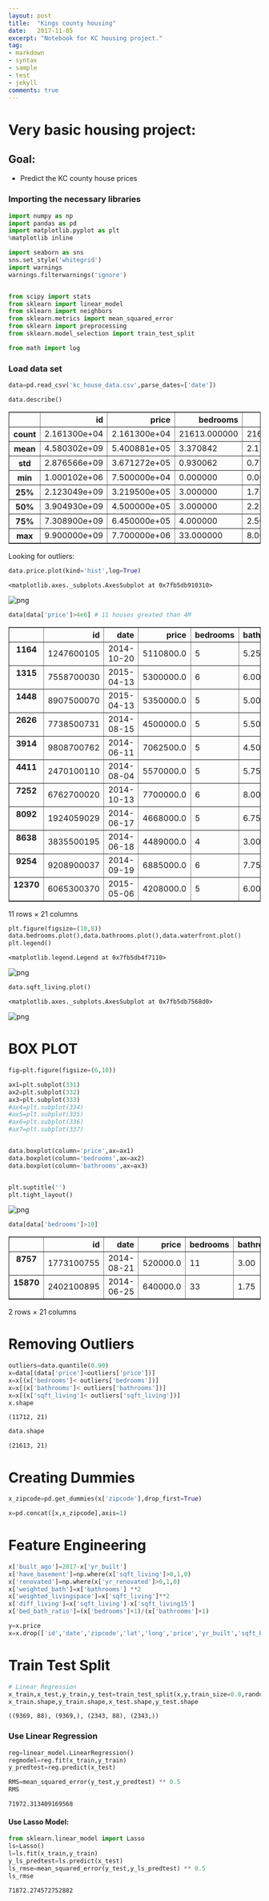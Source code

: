 ```yaml
---
layout: post
title:  "Kings county housing"
date:   2017-11-05
excerpt: "Notebook for KC housing project."
tag:
- markdown 
- syntax
- sample
- test
- jekyll
comments: true
---
```


# Very basic housing project:

## Goal:
 - Predict the KC county house prices

### Importing the  necessary libraries


```python
import numpy as np
import pandas as pd
import matplotlib.pyplot as plt
%matplotlib inline

import seaborn as sns
sns.set_style('whitegrid')
import warnings
warnings.filterwarnings('ignore')


from scipy import stats
from sklearn import linear_model
from sklearn import neighbors
from sklearn.metrics import mean_squared_error
from sklearn import preprocessing
from sklearn.model_selection import train_test_split

from math import log
```

### Load data set


```python
data=pd.read_csv('kc_house_data.csv',parse_dates=['date'])
```


```python
data.describe()
```




<div>
<style>
    .dataframe thead tr:only-child th {
        text-align: right;
    }

    .dataframe thead th {
        text-align: left;
    }

    .dataframe tbody tr th {
        vertical-align: top;
    }
</style>
<table border="1" class="dataframe">
  <thead>
    <tr style="text-align: right;">
      <th></th>
      <th>id</th>
      <th>price</th>
      <th>bedrooms</th>
      <th>bathrooms</th>
      <th>sqft_living</th>
      <th>sqft_lot</th>
      <th>floors</th>
      <th>waterfront</th>
      <th>view</th>
      <th>condition</th>
      <th>grade</th>
      <th>sqft_above</th>
      <th>sqft_basement</th>
      <th>yr_built</th>
      <th>yr_renovated</th>
      <th>zipcode</th>
      <th>lat</th>
      <th>long</th>
      <th>sqft_living15</th>
      <th>sqft_lot15</th>
    </tr>
  </thead>
  <tbody>
    <tr>
      <th>count</th>
      <td>2.161300e+04</td>
      <td>2.161300e+04</td>
      <td>21613.000000</td>
      <td>21613.000000</td>
      <td>21613.000000</td>
      <td>2.161300e+04</td>
      <td>21613.000000</td>
      <td>21613.000000</td>
      <td>21613.000000</td>
      <td>21613.000000</td>
      <td>21613.000000</td>
      <td>21613.000000</td>
      <td>21613.000000</td>
      <td>21613.000000</td>
      <td>21613.000000</td>
      <td>21613.000000</td>
      <td>21613.000000</td>
      <td>21613.000000</td>
      <td>21613.000000</td>
      <td>21613.000000</td>
    </tr>
    <tr>
      <th>mean</th>
      <td>4.580302e+09</td>
      <td>5.400881e+05</td>
      <td>3.370842</td>
      <td>2.114757</td>
      <td>2079.899736</td>
      <td>1.510697e+04</td>
      <td>1.494309</td>
      <td>0.007542</td>
      <td>0.234303</td>
      <td>3.409430</td>
      <td>7.656873</td>
      <td>1788.390691</td>
      <td>291.509045</td>
      <td>1971.005136</td>
      <td>84.402258</td>
      <td>98077.939805</td>
      <td>47.560053</td>
      <td>-122.213896</td>
      <td>1986.552492</td>
      <td>12768.455652</td>
    </tr>
    <tr>
      <th>std</th>
      <td>2.876566e+09</td>
      <td>3.671272e+05</td>
      <td>0.930062</td>
      <td>0.770163</td>
      <td>918.440897</td>
      <td>4.142051e+04</td>
      <td>0.539989</td>
      <td>0.086517</td>
      <td>0.766318</td>
      <td>0.650743</td>
      <td>1.175459</td>
      <td>828.090978</td>
      <td>442.575043</td>
      <td>29.373411</td>
      <td>401.679240</td>
      <td>53.505026</td>
      <td>0.138564</td>
      <td>0.140828</td>
      <td>685.391304</td>
      <td>27304.179631</td>
    </tr>
    <tr>
      <th>min</th>
      <td>1.000102e+06</td>
      <td>7.500000e+04</td>
      <td>0.000000</td>
      <td>0.000000</td>
      <td>290.000000</td>
      <td>5.200000e+02</td>
      <td>1.000000</td>
      <td>0.000000</td>
      <td>0.000000</td>
      <td>1.000000</td>
      <td>1.000000</td>
      <td>290.000000</td>
      <td>0.000000</td>
      <td>1900.000000</td>
      <td>0.000000</td>
      <td>98001.000000</td>
      <td>47.155900</td>
      <td>-122.519000</td>
      <td>399.000000</td>
      <td>651.000000</td>
    </tr>
    <tr>
      <th>25%</th>
      <td>2.123049e+09</td>
      <td>3.219500e+05</td>
      <td>3.000000</td>
      <td>1.750000</td>
      <td>1427.000000</td>
      <td>5.040000e+03</td>
      <td>1.000000</td>
      <td>0.000000</td>
      <td>0.000000</td>
      <td>3.000000</td>
      <td>7.000000</td>
      <td>1190.000000</td>
      <td>0.000000</td>
      <td>1951.000000</td>
      <td>0.000000</td>
      <td>98033.000000</td>
      <td>47.471000</td>
      <td>-122.328000</td>
      <td>1490.000000</td>
      <td>5100.000000</td>
    </tr>
    <tr>
      <th>50%</th>
      <td>3.904930e+09</td>
      <td>4.500000e+05</td>
      <td>3.000000</td>
      <td>2.250000</td>
      <td>1910.000000</td>
      <td>7.618000e+03</td>
      <td>1.500000</td>
      <td>0.000000</td>
      <td>0.000000</td>
      <td>3.000000</td>
      <td>7.000000</td>
      <td>1560.000000</td>
      <td>0.000000</td>
      <td>1975.000000</td>
      <td>0.000000</td>
      <td>98065.000000</td>
      <td>47.571800</td>
      <td>-122.230000</td>
      <td>1840.000000</td>
      <td>7620.000000</td>
    </tr>
    <tr>
      <th>75%</th>
      <td>7.308900e+09</td>
      <td>6.450000e+05</td>
      <td>4.000000</td>
      <td>2.500000</td>
      <td>2550.000000</td>
      <td>1.068800e+04</td>
      <td>2.000000</td>
      <td>0.000000</td>
      <td>0.000000</td>
      <td>4.000000</td>
      <td>8.000000</td>
      <td>2210.000000</td>
      <td>560.000000</td>
      <td>1997.000000</td>
      <td>0.000000</td>
      <td>98118.000000</td>
      <td>47.678000</td>
      <td>-122.125000</td>
      <td>2360.000000</td>
      <td>10083.000000</td>
    </tr>
    <tr>
      <th>max</th>
      <td>9.900000e+09</td>
      <td>7.700000e+06</td>
      <td>33.000000</td>
      <td>8.000000</td>
      <td>13540.000000</td>
      <td>1.651359e+06</td>
      <td>3.500000</td>
      <td>1.000000</td>
      <td>4.000000</td>
      <td>5.000000</td>
      <td>13.000000</td>
      <td>9410.000000</td>
      <td>4820.000000</td>
      <td>2015.000000</td>
      <td>2015.000000</td>
      <td>98199.000000</td>
      <td>47.777600</td>
      <td>-121.315000</td>
      <td>6210.000000</td>
      <td>871200.000000</td>
    </tr>
  </tbody>
</table>
</div>



Looking for outliers:


```python
data.price.plot(kind='hist',log=True)
```




    <matplotlib.axes._subplots.AxesSubplot at 0x7fb5db910310>




![png](assets/img/output81.png)



```python
data[data['price']>4e6] # 11 houses greated than 4M
```




<div>
<style>
    .dataframe thead tr:only-child th {
        text-align: right;
    }

    .dataframe thead th {
        text-align: left;
    }

    .dataframe tbody tr th {
        vertical-align: top;
    }
</style>
<table border="1" class="dataframe">
  <thead>
    <tr style="text-align: right;">
      <th></th>
      <th>id</th>
      <th>date</th>
      <th>price</th>
      <th>bedrooms</th>
      <th>bathrooms</th>
      <th>sqft_living</th>
      <th>sqft_lot</th>
      <th>floors</th>
      <th>waterfront</th>
      <th>view</th>
      <th>...</th>
      <th>grade</th>
      <th>sqft_above</th>
      <th>sqft_basement</th>
      <th>yr_built</th>
      <th>yr_renovated</th>
      <th>zipcode</th>
      <th>lat</th>
      <th>long</th>
      <th>sqft_living15</th>
      <th>sqft_lot15</th>
    </tr>
  </thead>
  <tbody>
    <tr>
      <th>1164</th>
      <td>1247600105</td>
      <td>2014-10-20</td>
      <td>5110800.0</td>
      <td>5</td>
      <td>5.25</td>
      <td>8010</td>
      <td>45517</td>
      <td>2.0</td>
      <td>1</td>
      <td>4</td>
      <td>...</td>
      <td>12</td>
      <td>5990</td>
      <td>2020</td>
      <td>1999</td>
      <td>0</td>
      <td>98033</td>
      <td>47.6767</td>
      <td>-122.211</td>
      <td>3430</td>
      <td>26788</td>
    </tr>
    <tr>
      <th>1315</th>
      <td>7558700030</td>
      <td>2015-04-13</td>
      <td>5300000.0</td>
      <td>6</td>
      <td>6.00</td>
      <td>7390</td>
      <td>24829</td>
      <td>2.0</td>
      <td>1</td>
      <td>4</td>
      <td>...</td>
      <td>12</td>
      <td>5000</td>
      <td>2390</td>
      <td>1991</td>
      <td>0</td>
      <td>98040</td>
      <td>47.5631</td>
      <td>-122.210</td>
      <td>4320</td>
      <td>24619</td>
    </tr>
    <tr>
      <th>1448</th>
      <td>8907500070</td>
      <td>2015-04-13</td>
      <td>5350000.0</td>
      <td>5</td>
      <td>5.00</td>
      <td>8000</td>
      <td>23985</td>
      <td>2.0</td>
      <td>0</td>
      <td>4</td>
      <td>...</td>
      <td>12</td>
      <td>6720</td>
      <td>1280</td>
      <td>2009</td>
      <td>0</td>
      <td>98004</td>
      <td>47.6232</td>
      <td>-122.220</td>
      <td>4600</td>
      <td>21750</td>
    </tr>
    <tr>
      <th>2626</th>
      <td>7738500731</td>
      <td>2014-08-15</td>
      <td>4500000.0</td>
      <td>5</td>
      <td>5.50</td>
      <td>6640</td>
      <td>40014</td>
      <td>2.0</td>
      <td>1</td>
      <td>4</td>
      <td>...</td>
      <td>12</td>
      <td>6350</td>
      <td>290</td>
      <td>2004</td>
      <td>0</td>
      <td>98155</td>
      <td>47.7493</td>
      <td>-122.280</td>
      <td>3030</td>
      <td>23408</td>
    </tr>
    <tr>
      <th>3914</th>
      <td>9808700762</td>
      <td>2014-06-11</td>
      <td>7062500.0</td>
      <td>5</td>
      <td>4.50</td>
      <td>10040</td>
      <td>37325</td>
      <td>2.0</td>
      <td>1</td>
      <td>2</td>
      <td>...</td>
      <td>11</td>
      <td>7680</td>
      <td>2360</td>
      <td>1940</td>
      <td>2001</td>
      <td>98004</td>
      <td>47.6500</td>
      <td>-122.214</td>
      <td>3930</td>
      <td>25449</td>
    </tr>
    <tr>
      <th>4411</th>
      <td>2470100110</td>
      <td>2014-08-04</td>
      <td>5570000.0</td>
      <td>5</td>
      <td>5.75</td>
      <td>9200</td>
      <td>35069</td>
      <td>2.0</td>
      <td>0</td>
      <td>0</td>
      <td>...</td>
      <td>13</td>
      <td>6200</td>
      <td>3000</td>
      <td>2001</td>
      <td>0</td>
      <td>98039</td>
      <td>47.6289</td>
      <td>-122.233</td>
      <td>3560</td>
      <td>24345</td>
    </tr>
    <tr>
      <th>7252</th>
      <td>6762700020</td>
      <td>2014-10-13</td>
      <td>7700000.0</td>
      <td>6</td>
      <td>8.00</td>
      <td>12050</td>
      <td>27600</td>
      <td>2.5</td>
      <td>0</td>
      <td>3</td>
      <td>...</td>
      <td>13</td>
      <td>8570</td>
      <td>3480</td>
      <td>1910</td>
      <td>1987</td>
      <td>98102</td>
      <td>47.6298</td>
      <td>-122.323</td>
      <td>3940</td>
      <td>8800</td>
    </tr>
    <tr>
      <th>8092</th>
      <td>1924059029</td>
      <td>2014-06-17</td>
      <td>4668000.0</td>
      <td>5</td>
      <td>6.75</td>
      <td>9640</td>
      <td>13068</td>
      <td>1.0</td>
      <td>1</td>
      <td>4</td>
      <td>...</td>
      <td>12</td>
      <td>4820</td>
      <td>4820</td>
      <td>1983</td>
      <td>2009</td>
      <td>98040</td>
      <td>47.5570</td>
      <td>-122.210</td>
      <td>3270</td>
      <td>10454</td>
    </tr>
    <tr>
      <th>8638</th>
      <td>3835500195</td>
      <td>2014-06-18</td>
      <td>4489000.0</td>
      <td>4</td>
      <td>3.00</td>
      <td>6430</td>
      <td>27517</td>
      <td>2.0</td>
      <td>0</td>
      <td>0</td>
      <td>...</td>
      <td>12</td>
      <td>6430</td>
      <td>0</td>
      <td>2001</td>
      <td>0</td>
      <td>98004</td>
      <td>47.6208</td>
      <td>-122.219</td>
      <td>3720</td>
      <td>14592</td>
    </tr>
    <tr>
      <th>9254</th>
      <td>9208900037</td>
      <td>2014-09-19</td>
      <td>6885000.0</td>
      <td>6</td>
      <td>7.75</td>
      <td>9890</td>
      <td>31374</td>
      <td>2.0</td>
      <td>0</td>
      <td>4</td>
      <td>...</td>
      <td>13</td>
      <td>8860</td>
      <td>1030</td>
      <td>2001</td>
      <td>0</td>
      <td>98039</td>
      <td>47.6305</td>
      <td>-122.240</td>
      <td>4540</td>
      <td>42730</td>
    </tr>
    <tr>
      <th>12370</th>
      <td>6065300370</td>
      <td>2015-05-06</td>
      <td>4208000.0</td>
      <td>5</td>
      <td>6.00</td>
      <td>7440</td>
      <td>21540</td>
      <td>2.0</td>
      <td>0</td>
      <td>0</td>
      <td>...</td>
      <td>12</td>
      <td>5550</td>
      <td>1890</td>
      <td>2003</td>
      <td>0</td>
      <td>98006</td>
      <td>47.5692</td>
      <td>-122.189</td>
      <td>4740</td>
      <td>19329</td>
    </tr>
  </tbody>
</table>
<p>11 rows × 21 columns</p>
</div>




```python
plt.figure(figsize=(10,8))
data.bedrooms.plot(),data.bathrooms.plot(),data.waterfront.plot()
plt.legend()
```




    <matplotlib.legend.Legend at 0x7fb5db4f7110>




![png](assets/img/output101.png)



```python
data.sqft_living.plot()
```




    <matplotlib.axes._subplots.AxesSubplot at 0x7fb5db7568d0>




![png](assets/img/output111.png)


# BOX PLOT


```python
fig=plt.figure(figsize=(6,10))

ax1=plt.subplot(331)
ax2=plt.subplot(332)
ax3=plt.subplot(333)
#ax4=plt.subplot(334)
#ax5=plt.subplot(335)
#ax6=plt.subplot(336)
#ax7=plt.subplot(337)


data.boxplot(column='price',ax=ax1)
data.boxplot(column='bedrooms',ax=ax2)
data.boxplot(column='bathrooms',ax=ax3)


plt.suptitle('')
plt.tight_layout()
```


![png](assets/img/output130.png)



```python
data[data['bedrooms']>10]
```




<div>
<style>
    .dataframe thead tr:only-child th {
        text-align: right;
    }

    .dataframe thead th {
        text-align: left;
    }

    .dataframe tbody tr th {
        vertical-align: top;
    }
</style>
<table border="1" class="dataframe">
  <thead>
    <tr style="text-align: right;">
      <th></th>
      <th>id</th>
      <th>date</th>
      <th>price</th>
      <th>bedrooms</th>
      <th>bathrooms</th>
      <th>sqft_living</th>
      <th>sqft_lot</th>
      <th>floors</th>
      <th>waterfront</th>
      <th>view</th>
      <th>...</th>
      <th>grade</th>
      <th>sqft_above</th>
      <th>sqft_basement</th>
      <th>yr_built</th>
      <th>yr_renovated</th>
      <th>zipcode</th>
      <th>lat</th>
      <th>long</th>
      <th>sqft_living15</th>
      <th>sqft_lot15</th>
    </tr>
  </thead>
  <tbody>
    <tr>
      <th>8757</th>
      <td>1773100755</td>
      <td>2014-08-21</td>
      <td>520000.0</td>
      <td>11</td>
      <td>3.00</td>
      <td>3000</td>
      <td>4960</td>
      <td>2.0</td>
      <td>0</td>
      <td>0</td>
      <td>...</td>
      <td>7</td>
      <td>2400</td>
      <td>600</td>
      <td>1918</td>
      <td>1999</td>
      <td>98106</td>
      <td>47.5560</td>
      <td>-122.363</td>
      <td>1420</td>
      <td>4960</td>
    </tr>
    <tr>
      <th>15870</th>
      <td>2402100895</td>
      <td>2014-06-25</td>
      <td>640000.0</td>
      <td>33</td>
      <td>1.75</td>
      <td>1620</td>
      <td>6000</td>
      <td>1.0</td>
      <td>0</td>
      <td>0</td>
      <td>...</td>
      <td>7</td>
      <td>1040</td>
      <td>580</td>
      <td>1947</td>
      <td>0</td>
      <td>98103</td>
      <td>47.6878</td>
      <td>-122.331</td>
      <td>1330</td>
      <td>4700</td>
    </tr>
  </tbody>
</table>
<p>2 rows × 21 columns</p>
</div>



# Removing Outliers


```python
outliers=data.quantile(0.90)
x=data[(data['price']<outliers['price'])]
x=x[(x['bedrooms']< outliers['bedrooms'])]
x=x[(x['bathrooms']< outliers['bathrooms'])]
x=x[(x['sqft_living']< outliers['sqft_living'])]
x.shape
```




    (11712, 21)




```python
data.shape
```




    (21613, 21)



# Creating Dummies


```python
x_zipcode=pd.get_dummies(x['zipcode'],drop_first=True)
```


```python
x=pd.concat([x,x_zipcode],axis=1)
```

# Feature Engineering


```python
x['built_ago']=2017-x['yr_built']
x['have_basement']=np.where(x['sqft_living']>0,1,0)
x['renovated']=np.where(x['yr_renovated']>0,1,0)
x['weighted_bath']=x['bathrooms'] **2
x['weighted_livingspace']=x['sqft_living']**2
x['diff_living']=x['sqft_living']-x['sqft_living15']
x['bed_bath_ratio']=(x['bedrooms']+1)/(x['bathrooms']+1)
```


```python
y=x.price
x=x.drop(['id','date','zipcode','lat','long','price','yr_built','sqft_basement','bathrooms'],axis=1) # all of them id date zipcode lat long price yr_renovated yr_built sqft_basement bathrooms grade
```

# Train Test Split


```python
# Linear Regression
x_train,x_test,y_train,y_test=train_test_split(x,y,train_size=0.8,random_state=42)
x_train.shape,y_train.shape,x_test.shape,y_test.shape
```




    ((9369, 88), (9369,), (2343, 88), (2343,))



### Use Linear Regression


```python
reg=linear_model.LinearRegression()
regmodel=reg.fit(x_train,y_train)
y_predtest=reg.predict(x_test)
```


```python
RMS=mean_squared_error(y_test,y_predtest) ** 0.5
RMS
```




    71972.313409169568



####  Use Lasso Model:


```python
from sklearn.linear_model import Lasso
ls=Lasso()
l=ls.fit(x_train,y_train)
y_ls_predtest=ls.predict(x_test)
ls_rmse=mean_squared_error(y_test,y_ls_predtest) ** 0.5
ls_rmse
```




    71872.274572752882


